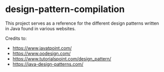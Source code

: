 # design-pattern-compilation

This project serves as a reference for the different design patterns written in Java found in various websites.

Credits to: 

* https://www.javatpoint.com/
* https://www.oodesign.com/
* https://www.tutorialspoint.com/design_pattern/
* https://java-design-patterns.com/
